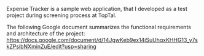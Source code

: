 Expense Tracker is a sample web application, that I developed as a test project during screening process at TopTal.

The following Google document summarizes the functional requirements and architecture of the project:
https://docs.google.com/document/d/14JgwKeb9ex14jSuUhqxKHHG13_y7skZPsibNXminZuE/edit?usp=sharing

